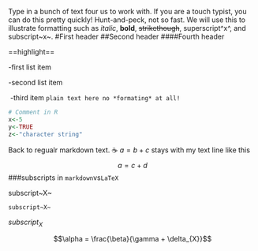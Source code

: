 Type in a bunch of text four us to work with. If you are a touch typist, you can do this pretty quickly! Hunt-and-peck, not so fast. We will use this to illustrate formatting such as *italic*, **bold**, ~~strikethough~~, superscript^x^, and subscript~x~.
#First header
##Second header
####Fourth header

==highlight==

-first list item

-second list item

​	-third item
```plain text here no *formating* at all!```
```R
# Comment in R
x<-5
y<-TRUE
z<-"character string"
```
Back to regualr markdown text.
:coffee:
$a=b+c$ stays with my text line like this
$$
a=c+d
$$
###subscripts in `markdown`vs`LaTeX`

subscript~X~

```
subscript~X~
```
$subscript_{X}$

$$\alpha = \frac{\beta}{\gamma + \delta_{X}}$$




